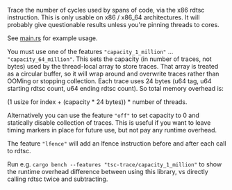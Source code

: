 Trace the number of cycles used by spans of code, via the x86 rdtsc instruction.
This is only usable on x86 / x86_64 architectures.
It will probably give questionable results unless you're pinning threads to cores.

See [main.rs](https://github.com/koeninger/tsc-trace/blob/main/src/main.rs) for example usage.

You must use one of the features `"capacity_1_million"` ... `"capacity_64_million"`.
This sets the capacity (in number of traces, not bytes) used by the thread-local array to store traces.
That array is treated as a circular buffer, so it will wrap around and overwrite traces rather than OOMing or stopping collection.
Each trace uses 24 bytes (u64 tag, u64 starting rdtsc count, u64 ending rdtsc count).
So total memory overhead is:

(1 usize for index + (capacity * 24 bytes)) * number of threads. 

Alternatively you can use the feature `"off"` to set capacity to 0 and statically disable collection of traces.
This is useful if you want to leave timing markers in place for future use, but not pay any runtime overhead.

The feature `"lfence"` will add an lfence instruction before and after each call to rdtsc.

Run e.g. `cargo bench --features "tsc-trace/capacity_1_million"` to show the runtime overhead difference between using this library, vs directly calling rdtsc twice and subtracting.
